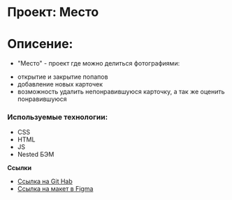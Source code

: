 # Проект: Место

# Описение:

* "Место" - проект где можно  делиться фотографиями:
- открытие и закрытие попапов
- добавление новых карточек
- возможность удалить непонравившуюся карточку, а так же оценить понравившуюся

### Используемые технологии:

* CSS
* HTML
* JS
* Nested БЭМ

**Ссылки**

* [Ссылка на Git Hab](https://despsoul.github.io/mesto/)
* [Ссылка на макет в Figma](https://www.figma.com/file/2cn9N9jSkmxD84oJik7xL7/JavaScript.-Sprint-4?node-id=0%3A1)